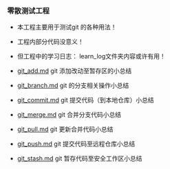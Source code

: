 ### 零散测试工程

* 本工程主要用于测试git 的各种用法！
* 工程内部分代码没意义！

* 但工程中的学习日志： learn_log文件夹内容或许有用！
* [git_add.md](https://github.com/wteam-xq/testGit/blob/master/learn_log/git_add.md) git 添加改动至暂存区的小总结

* [git_branch.md](https://github.com/wteam-xq/testGit/blob/master/learn_log/git_branch.md)   git 的分支相关操作小总结

* [git_commit.md](https://github.com/wteam-xq/testGit/blob/master/learn_log/git_commit.md)   git 提交代码（到本地仓库）小总结

* [git_merge.md](https://github.com/wteam-xq/testGit/blob/master/learn_log/git_merge.md)   git 合并分支代码小总结

* [git_pull.md](https://github.com/wteam-xq/testGit/blob/master/learn_log/git_pull.md)   git 更新合并代码小总结

* [git_push.md](https://github.com/wteam-xq/testGit/blob/master/learn_log/git_push.md)   git 提交代码至远程仓库小总结

* [git_stash.md](https://github.com/wteam-xq/testGit/blob/master/learn_log/git_stash.md)   git 暂存代码至安全工作区小总结